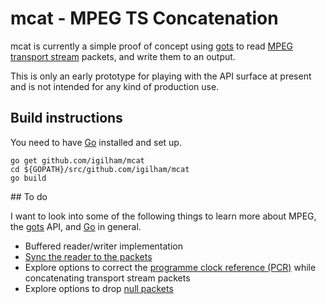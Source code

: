 # mcat - MPEG TS Concatenation

mcat is currently a simple proof of concept using [gots][gots] to read [MPEG transport stream][mpeg_ts] packets, and write them to an output.

This is only an early prototype for playing with the API surface at present and is not intended for any kind of production use.

## Build instructions

You need to have [Go][golang] installed and set up.

```shell
go get github.com/igilham/mcat
cd ${GOPATH}/src/github.com/igilham/mcat
go build
```


## To do

I want to look into some of the following things to learn more about MPEG, the [gots][gots] API, and [Go][golang] in general.

- Buffered reader/writer implementation
- [Sync the reader to the packets](https://github.com/Comcast/gots/blob/master/cli/parsefile.go#L68)
- Explore options to correct the [programme clock reference (PCR)][pcr] while concatenating transport stream packets
- Explore options to drop [null packets][null_packet]

[golang]: https://golang.org
[gots]: https://github.com/Comcast/gots
[mpeg_ts]:https://en.wikipedia.org/wiki/MPEG_transport_stream
[pcr]: https://en.wikipedia.org/wiki/MPEG_transport_stream#PCR
[null_packet]: https://en.wikipedia.org/wiki/MPEG_transport_stream#Null_packets
